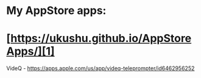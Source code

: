 # My AppStore apps:

# [https://ukushu.github.io/AppStoreApps/][1]
  [1]: https://ukushu.github.io/AppStoreApps/


VideQ - https://apps.apple.com/us/app/videq-teleprompter/id6462956252
